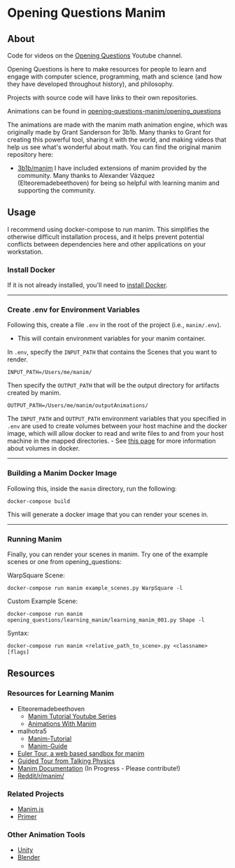 # Opening Questions Manim

## About
Code for videos on the [Opening Questions](https://www.youtube.com/channel/UCRQ5gGxixCkYamF5S3sU1hA) Youtube channel.

Opening Questions is here to make resources for people to learn and engage with computer science, programming, math and science (and how they have developed throughout history), and philosophy.

Projects with source code will have links to their own repositories.

Animations can be found in [opening-questions-manim/opening\_questions](https://github.com/Jonathan-Llovet/opening-questions-manim/tree/master/opening_questions)

The animations are made with the manim math animation engine, which was originally made by Grant Sanderson for 3b1b. Many thanks to Grant for creating this powerful tool, sharing it with the world, and making videos that help us see what's wonderful about math.
You can find the original manim repository here:

- [3b1b/manim](https://github.com/3b1b/manim)
I have included extensions of manim provided by the community. Many thanks to Alexander Vázquez (Elteoremadebeethoven) for being so helpful with learning manim and supporting the community.

## Usage
I recommend using docker-compose to run manim. This simplifies the otherwise difficult installation process, and it helps prevent potential conflicts between dependencies here and other applications on your workstation.

### Install Docker
If it is not already installed, you'll need to [install Docker](https://docs.docker.com/get-docker/).

---

### Create .env for Environment Variables
Following this, create a file `.env` in the root of the project (i.e., `manim/.env`).
- This will contain environment variables for your manim container.

In `.env`, specify the `INPUT_PATH` that contains the Scenes that you want to render.

```INPUT_PATH=/Users/me/manim/```

Then specify the `OUTPUT_PATH` that will be the output directory for artifacts created by manim.

```OUTPUT_PATH=/Users/me/manim/outputAnimations/```

The `INPUT_PATH` and `OUTPUT_PATH` environment variables that you specified in `.env` are used to create volumes between your host machine and the docker image, which will allow docker to read and write files to and from your host machine in the mapped directories.
    - See [this page](https://docs.docker.com/storage/volumes/) for more information about volumes in docker.

---

### Building a Manim Docker Image
Following this, inside the `manim` directory, run the following:
```shell
docker-compose build
```

This will generate a docker image that you can render your scenes in.

---

### Running Manim
Finally, you can render your scenes in manim. Try one of the example scenes or one from opening_questions:

WarpSquare Scene:
```shell
docker-compose run manim example_scenes.py WarpSquare -l
```

Custom Example Scene:
```shell
docker-compose run manim opening_questions/learning_manim/learning_manim_001.py Shape -l
```

Syntax: 
```
docker-compose run manim <relative_path_to_scene>.py <classname> [flags]
```


## Resources
### Resources for Learning Manim
- Elteoremadebeethoven
    - [Manim Tutorial Youtube Series](https://www.youtube.com/watch?v=ENMyFGmq5OA&list=PL2B6OzTsMUrwo4hA3BBfS7ZR34K361Z8F)
    - [Animations With Manim](https://github.com/Elteoremadebeethoven/AnimationsWithManim)
- malhotra5
    - [Manim-Tutorial](https://github.com/malhotra5/Manim-Tutorial)
    - [Manim-Guide](https://github.com/malhotra5/Manim-Guide)
- [Euler Tour, a web based sandbox for manim](https://eulertour.com/lab/example_scenes)
- [Guided Tour from Talking Physics](https://talkingphysics.wordpress.com/2019/01/08/getting-started-animating-with-manim-and-python-3-7/)
- [Manim Documentation](https://manim.readthedocs.io/en/latest/index.html) (In Progress - Please contribute!)
- [Reddit/r/manim/](https://www.reddit.com/r/manim/)

### Related Projects
- [Manim.js](https://github.com/JazonJiao/Manim.js)
- [Primer](https://github.com/Helpsypoo/primer)

### Other Animation Tools
- [Unity](https://unity.com/)
- [Blender](https://www.blender.org/)
